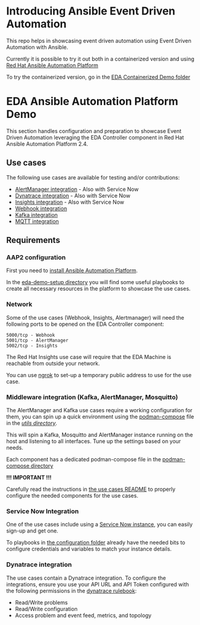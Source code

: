 # Introducing Ansible Event Driven Automation

This repo helps in showcasing event driven automation using Event Driven Automation with Ansible.

Currently it is possible to try it out both in a containerized version and using [Red Hat Ansible Automation Platform](https://www.redhat.com/en/technologies/management/ansible)

To try the containerized version, go in the [EDA Containerized Demo folder](https://github.com/kubealex/eda-podman-demo)

# EDA Ansible Automation Platform Demo

This section handles configuration and preparation to showcase Event Driven Automation leveraging the EDA Controller component in Red Hat Ansible Automation Platform 2.4.

## Use cases

The following use cases are available for testing and/or contributions:

- [AlertManager integration](./assets/use-cases/alertmanager.md) - Also with Service Now
- [Dynatrace integration](./assets/use-cases/dynatrace.md) - Also with Service Now
- [Insights integration](./assets/use-cases/insights.md) - Also with Service Now
- [Webhook integration](./assets/use-cases/webook.md)
- [Kafka integration](./assets/use-cases/kafka.md)
- [MQTT integration](./assets/use-cases/mqtt.md)

## Requirements

### AAP2 configuration

First you need to [install Ansible Automation Platform](https://access.redhat.com/documentation/en-us/red_hat_ansible_automation_platform/2.4/html/red_hat_ansible_automation_platform_installation_guide).

In the [eda-demo-setup directory](./eda-demo-setup/) you will find some useful playbooks to create all necessary resources in the platform to showcase the use cases.

### Network

Some of the use cases (Webhook, Insights, Alertmanager) will need the following ports to be opened on the EDA Controller component:

    5000/tcp - Webhook
    5001/tcp - AlertManager
    5002/tcp - Insights

The Red Hat Insights use case will require that the EDA Machine is reachable from outside your network.

You can use [ngrok](https://ngrok.com/) to set-up a temporary public address to use for the use case.

### Middleware integration (Kafka, AlertManager, Mosquitto)

The AlertManager and Kafka use cases require a working configuration for them, you can spin up a quick environment using the [podman-compose](./utils/podman-compose/podman-compose.yml) file in the [*utils directory*](./utils/).

This will spin a Kafka, Mosquitto and AlertManager instance running on the host and listening to all interfaces. Tune up the settings based on your needs.

Each component has a dedicated podman-compose file in the [podman-compose directory](./utils/podman-compose/)

**!!! IMPORTANT !!!**

Carefully read the instructions in [the use cases README](./assets/use-cases/) to properly configure the needed components for the use cases.

### Service Now Integration

One of the use cases include using a [Service Now instance](https://developer.servicenow.com/), you can easily sign-up and get one.

To playbooks in [the configuration folder](./eda-demo-setup/) already have the needed bits to configure credentials and variables to match your instance details.

### Dynatrace integration

The use cases contain a Dynatrace integration.
To configure the integrations, ensure you use your API URL and API Token configured with the following permissions in the [dynatrace rulebook](./eda-ansible/eda-rulebook-dynatrace.yml):

- Read/Write problems
- Read/Write configuration
- Access problem and event feed, metrics, and topology

